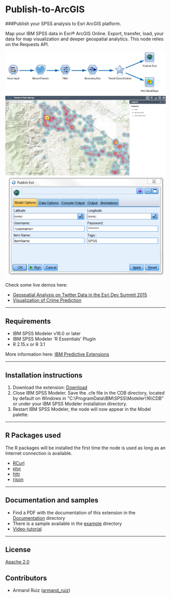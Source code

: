 # Publish-to-ArcGIS
###Publish your SPSS analysis to Esri ArcGIS platform.

Map your IBM SPSS data in Esri® ArcGIS Online.   Export, transfer, load, your data for map visualization and deeper geospatial analytics.   This node relies on the Requests API. 

![Map](https://raw.githubusercontent.com/IBMPredictiveAnalytics/Publish-to-ArcGIS/master/Screenshot/Illustration1.png)
![Map](https://raw.githubusercontent.com/IBMPredictiveAnalytics/Publish-to-ArcGIS/master/Screenshot/Illustration2.png)
![Map](https://raw.githubusercontent.com/IBMPredictiveAnalytics/Publish-to-ArcGIS/master/Screenshot/Illustration3.PNG)

Check some live demos here:
- [Geospatial Analysis on Twitter Data in the Esri Dev Summit 2015][10]
- [Visualization of Crime Prediction ][12]

---
Requirements
----
- IBM SPSS Modeler v16.0 or later
- IBM SPSS Modeler 'R Essentials' Plugin
- R 2.15.x or R 3.1

More information here: [IBM Predictive Extensions][2]


---
Installation instructions
----
1. Download the extension: [Download][3] 
2. Close IBM SPSS Modeler. Save the .cfe file in the CDB directory, located by default on Windows in "C:\ProgramData\IBM\SPSS\Modeler\16\CDB" or under your IBM SPSS Modeler installation directory.
3. Restart IBM SPSS Modeler, the node will now appear in the Model palette.

---
R Packages used
----
The R packages will be installed the first time the node is used as long as an Internet connection is available.
- [RCurl][4]
- [plyr][11]
- [httr][13]
- [rjson][14]

---
Documentation and samples
----
- Find a PDF with the documentation of this extension in the [Documentation][5] directory
- There is a sample available in the [example][6] directory
- [Video-tutorial][20]

---
License
----

[Apache 2.0][1]


Contributors
----

  - Armand Ruiz ([armand_ruiz](https://twitter.com/armand_ruiz))


[1]: http://www.apache.org/licenses/LICENSE-2.0.html
[2]:https://developer.ibm.com/predictiveanalytics/downloads/#tab2
[3]:https://github.com/IBMPredictiveAnalytics/PlotGeospatialData/raw/master/Source%20code/plotSpatialData.cfe
[4]:https://cran.r-project.org/web/packages/RCurl/
[5]:https://github.com/IBMPredictiveAnalytics/PlotGeospatialData/blob/master/Documentation/PlotSpatialData-SPSSModelerExtension.pdf
[6]:https://github.com/IBMPredictiveAnalytics/PlotGeospatialData/tree/master/Example
[10]:https://developer.ibm.com/predictiveanalytics/2015/03/11/tweets-during-esri-dev-summit-and-bnp-paribas-open/
[11]:https://cran.r-project.org/web/packages/plyr/
[12]:https://developer.ibm.com/predictiveanalytics/2015/03/11/crime-prediction-using-ibm-spss-modeler-and-arcgis/
[13]:https://cran.r-project.org/web/packages/httr/
[14]:https://cran.r-project.org/web/packages/rjson/
[20]:https://www.youtube.com/watch?v=M__XUbiWf30
